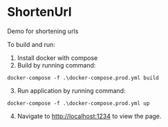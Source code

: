 # ShortenUrl
Demo for shortening urls

To build and run:

1. Install docker with compose
2. Build by running command:
```
docker-compose -f .\docker-compose.prod.yml build
```
3. Run application by running command:
```
docker-compose -f .\docker-compose.prod.yml up
```
4. Navigate to [http://localhost:1234](http://localhost:1234) to view the page.
